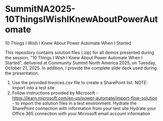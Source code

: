 # SummitNA2025-10ThingsIWishIKnewAboutPowerAutomate
10 Things I Wish I Knew About Power Automate When I Started

This repository contains solution files (.zip) for all demos presented during the session, "10 Things I Wish I Knew About Power Automate When I Started", delivered at Community Summit North America 2025, on Tuesday, October 21, 2025. In addition, I provide the complete slide deck used during the presentation. 

1. Use the provided Invoices.csv file to create a SharePoint list. NOTE: Import into a test site
2. Follow instructions provided by Microsoft - https://learn.microsoft.com/en-us/power-automate/import-flow-solution - to import the solution files in a test environment.
   Hydrate the SharePoint connection with information from your test site
   Hydrate your Office 365 connection with your Microsoft email account information

